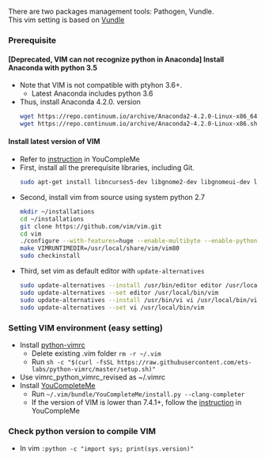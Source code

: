 There are two packages management tools: Pathogen, Vundle. <br />
This vim setting is based on [Vundle](https://github.com/VundleVim/Vundle.vim)
 
### Prerequisite
#### [Deprecated, VIM can not recognize python in Anaconda] Install Anaconda with python 3.5
+ Note that VIM is not compatible with ptyhon 3.6+.
    * Latest Anaconda includes python 3.6
+ Thus, install Anaconda 4.2.0. version
    ```sh
    wget https://repo.continuum.io/archive/Anaconda2-4.2.0-Linux-x86_64.sh   (for 32-bit)
    wget https://repo.continuum.io/archive/Anaconda2-4.2.0-Linux-x86.sh      (for 32-bit)
    ```

#### Install latest version of VIM
+ Refer to [instruction](https://github.com/Valloric/YouCompleteMe/wiki/Building-Vim-from-source) in YouCompleMe
+ First, install all the prerequisite libraries, including Git.
    ```sh
    sudo apt-get install libncurses5-dev libgnome2-dev libgnomeui-dev libgtk2.0-dev libatk1.0-dev libbonoboui2-dev libcairo2-dev libx11-dev libxpm-dev libxt-dev python-dev git checkinstall
    ``` 
+ Second, install vim from source using system python 2.7
    ```sh
    mkdir ~/installations
    cd ~/installations
    git clone https://github.com/vim/vim.git
    cd vim
    ./configure --with-features=huge --enable-multibyte --enable-pythoninterp=yes --enable-gui=gtk2 --enable-cscope --prefix=/usr/local --with-python-config-dir=/usr/lib/python2.7/config-x86_64-linux-gnu
    make VIMRUNTIMEDIR=/usr/local/share/vim/vim80
    sudo checkinstall
    ```    
+ Third, set vim as default editor with `update-alternatives`
    ```sh
    sudo update-alternatives --install /usr/bin/editor editor /usr/local/bin/vim 1
    sudo update-alternatives --set editor /usr/local/bin/vim
    sudo update-alternatives --install /usr/bin/vi vi /usr/local/bin/vim 1
    sudo update-alternatives --set vi /usr/local/bin/vim
    ```

### Setting VIM environment (easy setting)
+ Install [python-vimrc](https://github.com/ets-labs/python-vimrc)
    * Delete existing .vim folder `rm -r ~/.vim`
    * Run `sh -c "$(curl -fsSL https://raw.githubusercontent.com/ets-labs/python-vimrc/master/setup.sh)"`
+ Use vimrc_python_vimrc_revised as ~/.vimrc
+ Install [YouCompleteMe](https://github.com/Valloric/YouCompleteMe)
    * Run `~/.vim/bundle/YouCompleteMe/install.py --clang-completer`
    * If the version of VIM is lower than 7.4.1+, follow the [instruction](https://github.com/Valloric/YouCompleteMe/wiki/Building-Vim-from-source) in YouCompleMe

### Check python version to compile VIM
+ In vim ` :python -c "import sys; print(sys.version)" `
